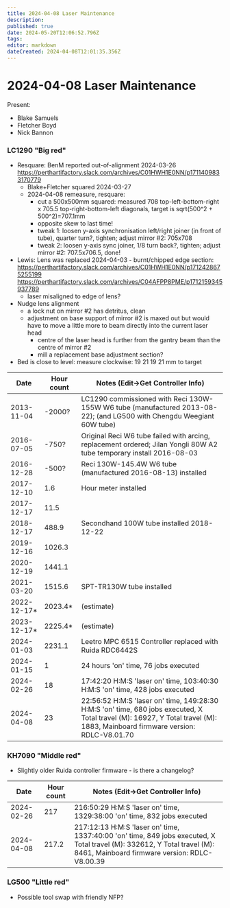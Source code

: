 ```yaml
---
title: 2024-04-08 Laser Maintenance
description: 
published: true
date: 2024-05-20T12:06:52.796Z
tags: 
editor: markdown
dateCreated: 2024-04-08T12:01:35.356Z
---
```


# 2024-04-08 Laser Maintenance

Present:
* Blake Samuels
* Fletcher Boyd
* Nick Bannon

### LC1290 "Big red"

* Resquare: BenM reported out-of-alignment 2024-03-26 https://perthartifactory.slack.com/archives/C01HWH1E0NN/p1711409833170779
  * Blake+Fletcher squared 2024-03-27
  * 2024-04-08 remeasure, resquare:
    * cut a 500x500mm squared: measured 708 top-left-bottom-right x 705.5 top-right-bottom-left diagonals, target is sqrt(500^2 + 500^2)=707.1mm
    * opposite skew to last time!
    * tweak 1: loosen y-axis synchronisation left/right joiner (in front of tube), quarter turn?, tighten; adjust mirror #2: 705x708
    * tweak 2: loosen y-axis sync joiner, 1/8 turn back?, tighten; adjust mirror #2: 707.5x706.5, done!
* Lewis: Lens was replaced 2024-04-03 - burnt/chipped edge section: https://perthartifactory.slack.com/archives/C01HWH1E0NN/p1712428675255199 https://perthartifactory.slack.com/archives/C04AFPP8PME/p1712159345937789
  * laser misaligned to edge of lens?
* Nudge lens alignment
  * a lock nut on mirror #2 has detritus, clean
  * adjustment on base support of mirror #2 is maxed out but would have to move a little more to beam directly into the current laser head
    * centre of the laser head is further from the gantry beam than the centre of mirror #2
    * mill a replacement base adjustment section?
* Bed is close to level: measure clockwise: 19 21 19 21 mm to target

| Date       | Hour count | Notes (Edit->Get Controller Info) |
|------------|------------|-----------------------------------------------------------------------------------------------------------------------|
| 2013-11-04 | -2000?     | LC1290 commissioned with Reci 130W-155W W6 tube (manufactured 2013-08-22); (and LG500 with Chengdu Weegiant 60W tube) |
| 2016-07-05 | -750?      | Original Reci W6 tube failed with arcing, replacement ordered; Jilan Yongli 80W A2 tube temporary install 2016-08-03  |
| 2016-12-28 | -500?      | Reci 130W-145.4W W6 tube (manufactured 2016-08-13) installed |
| 2017-12-10 | 1.6        | Hour meter installed |
| 2017-12-17 | 11.5       | |
| 2018-12-17 | 488.9      | Secondhand 100W tube installed 2018-12-22 |
| 2019-12-16 | 1026.3     | |
| 2020-12-19 | 1441.1     | |
| 2021-03-20 | 1515.6     | SPT-TR130W tube installed |
| 2022-12-17* | 2023.4*   | (estimate) |
| 2023-12-17* | 2225.4*   | (estimate) |
| 2024-01-03 | 2231.1     | Leetro MPC 6515 Controller replaced with Ruida RDC6442S |
| 2024-01-15 | 1          | 24 hours 'on' time, 76 jobs executed |
| 2024-02-26 | 18         | 17:42:20 H:M:S 'laser on' time, 103:40:30 H:M:S 'on' time, 428 jobs executed |
| 2024-04-08 | 23         | 22:56:52 H:M:S 'laser on' time, 149:28:30 H:M:S 'on' time, 680 jobs executed, X Total travel (M): 16927, Y Total travel (M): 1883, Mainboard firmware version: RDLC-V8.01.70 |

### KH7090 "Middle red"

* Slightly older Ruida controller firmware - is there a changelog?

| Date       | Hour count | Notes (Edit->Get Controller Info) |
|------------|------------|-------|
| 2024-02-26 | 217        | 216:50:29 H:M:S 'laser on' time, 1329:38:00 'on' time, 832 jobs executed |
| 2024-04-08 | 217.2      | 217:12:13 H:M:S 'laser on' time, 1337:40:00 'on' time, 849 jobs executed, X Total travel (M): 332612, Y Total travel (M): 8461, Mainboard firmware version: RDLC-V8.00.39 |

### LG500 "Little red"
* Possible tool swap with friendly NFP?